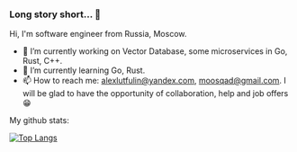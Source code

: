 ### Long story short... 👋

<!--
**AlexanderSmetannikov/AlexanderSmetannikov** is a ✨ _special_ ✨ repository because its `README.md` (this file) appears on your GitHub profile.
Here are some ideas to get you started:

- 🔭 I’m currently working on ...
- 🌱 I’m currently learning ...
- 👯 I’m looking to collaborate on ...
- 🤔 I’m looking for help with ...
- 💬 Ask me about ...
- 📫 How to reach me: ...
- 😄 Pronouns: ...
- ⚡ Fun fact: ...
-->
Hi, I'm software engineer from Russia, Moscow. 
- 🔭 I’m currently working on Vector Database, some microservices in Go, Rust, C++.
- 🌱 I’m currently learning Go, Rust.
- 📫 How to reach me: alexlutfulin@yandex.com, moosqad@gmail.com. I will be glad to have the opportunity of collaboration, help and job offers 😁

My github stats:

[![Top Langs](https://github-readme-stats.vercel.app/api/top-langs/?username=AlexanderSmetannikov&layout=compact)](https://github.com/AlexanderSmettanikov/github-readme-stats)


